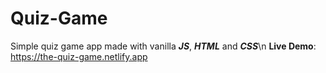 # Quiz-Game
Simple quiz game app made with vanilla ___JS___, ___HTML___ and ___CSS___\n
__Live Demo__: https://the-quiz-game.netlify.app
